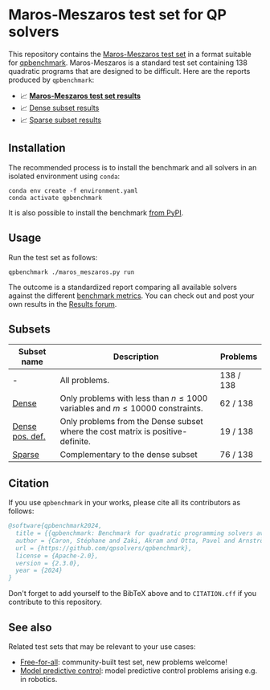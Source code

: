 # Maros-Meszaros test set for QP solvers

This repository contains the [Maros-Meszaros test set](https://www.cuter.rl.ac.uk/Problems/marmes.html) in a format suitable for [qpbenchmark](https://github.com/qpsolvers/qpbenchmark). Maros-Meszaros is a standard test set containing 138 quadratic programs that are designed to be difficult. Here are the reports produced by `qpbenchmark`:

- 📈 <a href="https://github.com/qpsolvers/maros_meszaros_qpbenchmark/blob/main/results/maros_meszaros.md"><strong>Maros-Meszaros test set results</strong></a>
- 📈 [Dense subset results](https://github.com/qpsolvers/maros_meszaros_qpbenchmark/blob/main/results/maros_meszaros_dense.md)
- 📈 [Sparse subset results](https://github.com/qpsolvers/maros_meszaros_qpbenchmark/blob/main/results/maros_meszaros_sparse.md)

## Installation

The recommended process is to install the benchmark and all solvers in an isolated environment using ``conda``:

```console
conda env create -f environment.yaml
conda activate qpbenchmark
```

It is also possible to install the benchmark [from PyPI](https://github.com/qpsolvers/qpbenchmark#installation).

## Usage

Run the test set as follows:

```
qpbenchmark ./maros_meszaros.py run
```

The outcome is a standardized report comparing all available solvers against the different [benchmark metrics](https://github.com/qpsolvers/qpbenchmark#metrics). You can check out and post your own results in the [Results forum](https://github.com/qpsolvers/maros_meszaros_qpbenchmark/discussions/categories/results).

## Subsets

| Subset name | Description | Problems |
|-------------|-------------|----------|
| - | All problems. | 138 / 138 | [Report](https://github.com/qpsolvers/maros_meszaros_qpbenchmark/blob/main/results/maros_meszaros.md) |
| [Dense](https://github.com/qpsolvers/maros_meszaros_qpbenchmark/blob/main/results/maros_meszaros_dense.md) | Only problems with less than $n \leq 1000$ variables and $m \leq 10000$ constraints. | 62 / 138 |
| [Dense pos. def.](https://github.com/qpsolvers/maros_meszaros_qpbenchmark/blob/main/results/maros_meszaros_dense_posdef.md) | Only problems from the Dense subset where the cost matrix is positive-definite. | 19 / 138 |
| [Sparse](https://github.com/qpsolvers/maros_meszaros_qpbenchmark/blob/main/results/maros_meszaros_sparse.md) | Complementary to the dense subset | 76 / 138 |

## Citation

If you use `qpbenchmark` in your works, please cite all its contributors as follows:

```bibtex
@software{qpbenchmark2024,
  title = {{qpbenchmark: Benchmark for quadratic programming solvers available in Python}},
  author = {Caron, Stéphane and Zaki, Akram and Otta, Pavel and Arnström, Daniel and Carpentier, Justin and Yang, Fengyu and Leziart, Pierre-Alexandre},
  url = {https://github.com/qpsolvers/qpbenchmark},
  license = {Apache-2.0},
  version = {2.3.0},
  year = {2024}
}
```

Don't forget to add yourself to the BibTeX above and to `CITATION.cff` if you contribute to this repository.

## See also

Related test sets that may be relevant to your use cases:

- [Free-for-all](https://github.com/qpsolvers/free_for_all_qpbenchmark): community-built test set, new problems welcome!
- [Model predictive control](https://github.com/qpsolvers/mpc_qpbenchmark): model predictive control problems arising e.g. in robotics.
